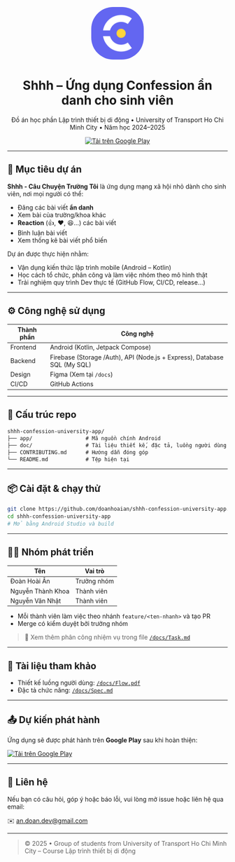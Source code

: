 <!--suppress ALL -->
<p align="center">
  <img src="app/src/main/ic_launcher-rounded.png" alt="Shhh logo" width="120" style="border-radius: 50px;"/>
</p>

<h1 align="center">Shhh – Ứng dụng Confession ẩn danh cho sinh viên</h1>

<p align="center">
Đồ án học phần Lập trình thiết bị di động • University of Transport Ho Chi Minh City • Năm học 2024–2025  
</p>

<p align="center">
  <a href="https://byvn.net/ikSi"><img src="https://play.google.com/intl/en_us/badges/static/images/badges/vi_badge_web_generic.png" alt="Tải trên Google Play" height="70"/></a>
</p>

---

## 📌 Mục tiêu dự án

**Shhh - Câu Chuyện Trường Tôi** là ứng dụng mạng xã hội nhỏ dành cho sinh viên, nơi mọi người có
thể:

- Đăng các bài viết **ẩn danh**
- Xem bài của trường/khoa khác
- **Reaction** (👍, ❤️, 😆...) các bài viết
- Bình luận bài viết
- Xem thống kê bài viết phổ biến

Dự án được thực hiện nhằm:

- Vận dụng kiến thức lập trình mobile (Android – Kotlin)
- Học cách tổ chức, phân công và làm việc nhóm theo mô hình thật
- Trải nghiệm quy trình Dev thực tế (GitHub Flow, CI/CD, release...)

---

## ⚙️ Công nghệ sử dụng

| Thành phần | Công nghệ                                                                |
|------------|--------------------------------------------------------------------------|
| Frontend   | Android (Kotlin, Jetpack Compose)                                        |
| Backend    | Firebase (Storage /Auth), API (Node.js + Express), Database SQL (My SQL) |
| Design     | Figma (Xem tại `/docs`)                                                  |
| CI/CD      | GitHub Actions                                                           |

---

## 📂 Cấu trúc repo

```
shhh-confession-university-app/
├── app/                 # Mã nguồn chính Android
├── doc/                 # Tài liệu thiết kế, đặc tả, luồng người dùng
├── CONTRIBUTING.md      # Hướng dẫn đóng góp
└── README.md            # Tệp hiện tại
```

---

## 📦 Cài đặt & chạy thử

```bash
git clone https://github.com/doanhoaian/shhh-confession-university-app.git
cd shhh-confession-university-app
# Mở bằng Android Studio và build
```

---

## 🧑‍💻 Nhóm phát triển

| Tên               | Vai trò     |
|-------------------|-------------|
| Đoàn Hoài Ân      | Trưởng nhóm |
| Nguyễn Thành Khoa | Thành viên  |
| Nguyễn Văn Nhật   | Thành viên  |

- Mỗi thành viên làm việc theo nhánh `feature/<ten-nhanh>` và tạo PR
- Merge có kiểm duyệt bởi trưởng nhóm

> 📌 Xem thêm phân công nhiệm vụ trong file [`/docs/Task.md`](./docs/Task.md)

---

## 📄 Tài liệu tham khảo

- Thiết kế luồng người dùng: [`/docs/Flow.pdf`](docs/Flow.pdf)
- Đặc tả chức năng: [`/docs/Spec.md`](docs/Spec.md)

---

## 📤 Dự kiến phát hành

Ứng dụng sẽ được phát hành trên **Google Play** sau khi hoàn thiện:

<p align="left">
  <a href="https://byvn.net/ikSi"><img src="https://play.google.com/intl/en_us/badges/static/images/badges/vi_badge_web_generic.png" alt="Tải trên Google Play" height="60"/></a>
</p>

---

## 💬 Liên hệ

Nếu bạn có câu hỏi, góp ý hoặc báo lỗi, vui lòng mở issue hoặc liên hệ qua email:

✉️ an.doan.dev@gmail.com

---

> © 2025 • Group of students from University of Transport Ho Chi Minh City – Course Lập trình thiết bị di động
